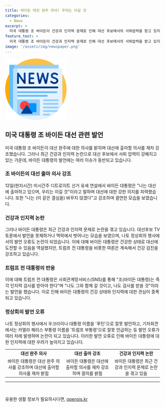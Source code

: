 ```yaml
---
title: 바이든 대선 완주 의사! 우리는 이길 것
categories:
  - News
excerpt: >
  미국 대통령 조 바이든이 건강과 인지력 문제로 인해 대선 후보에서의 사퇴압력을 받고 있지만, 그는 대선 완주 의사를 재차 밝히며 자신의 결심을 굳게 강조했다. 바이든 대통령은 민주당 경선에서 승리한 후보로서 트럼프 전 대통령을 이기겠다는 강력한 의지를 피력하고 있다. 그러나 최근 행사에서 발생한 카멜라 해리스 부통령의 이름을 틀리게 부르는 등의 실수로 인해 건강과 인지력에 대한 논란이 불거지고 있으며, 트럼프 전 대통령도 이에 대한 의혹을 제기하고 있다.
feature_text: >
  미국 대통령 조 바이든이 건강과 인지력 문제로 인해 대선 후보에서의 사퇴압력을 받고 있지만, 그는 대선 완주 의사를 재차 밝히며 자신의 결심을 굳게 강조했다. 바이든 대통령은 민주당 경선에서 승리한 후보로서 트럼프 전 대통령을 이기겠다는 강력한 의지를 피력하고 있다. 그러나 최근 행사에서 발생한 카멜라 해리스 부통령의 이름을 틀리게 부르는 등의 실수로 인해 건강과 인지력에 대한 논란이 불거지고 있으며, 트럼프 전 대통령도 이에 대한 의혹을 제기하고 있다.
image: '/assets/img/newspaper.png'
---
```


<p><img src="/assets/img/newspaper.png" alt="kimp 속보" /></p>

<h2 data-ke-size="size26">미국 대통령 조 바이든 대선 관련 발언</h2>

<p data-ke-size="size16">미국 대통령 조 바이든이 대선 완주에 대한 의사를 밝히며 대선에 출마할 의사를 재차 강조했습니다. 그러나 최근 건강과 인지력 논란으로 대선 후보에서 사퇴 압력이 강해지고 있는 가운데, 바이든 대통령의 발언에는 여러 이슈가 동반되고 있습니다.</p>

<h3>조 바이든의 대선 출마 의사 강조</h3>

<p data-ke-size="size16">12일(현지시간) 미시간주 디트로이트 선거 유세 연설에서 바이든 대통령은 "나는 대선에 출마하고 있으며, 우리는 이길 것"이라고 말하며 대선에 대한 강한 의지를 피력했습니다. 또한 "나는 (이 같은 결심을) 바꾸지 않겠다"고 강조하며 결연한 모습을 보였습니다.</p>

<h3>건강과 인지력 논란</h3>

<p data-ke-size="size16">그러나 바이든 대통령은 최근 건강과 인지력 문제로 논란을 겪고 있습니다. 대선후보 TV토론에서 발언을 못채하거나 맥락에서 벗어나는 모습을 보였으며, 나토 정상회의 행사에서의 발언 오류도 논란이 되었습니다. 이에 대해 바이든 대통령은 건강한 상태로 대선에 도전할 수 있음을 역설했지만, 트럼프 전 대통령을 비롯한 여론은 계속해서 건강 검진을 강조하고 있습니다.</p>

<h3>트럼프 전 대통령의 반응</h3>

<p data-ke-size="size16">이에 대해 트럼프 전 대통령은 사회관계망서비스(SNS)를 통해 "조(바이든 대통령)는 즉각 인지력 검사를 받아야 한다"며 "나도 그와 함께 갈 것이고, 나도 검사를 받을 것"이라는 발언을 했습니다. 이로 인해 바이든 대통령의 건강 상태와 인지력에 대한 관심이 증폭되고 있습니다.</p>

<h3>정상회의 발언 오류</h3>

<p data-ke-size="size16">나토 정상회의 행사에서 우크라이나 대통령 이름을 '푸틴'으로 잘못 발언하고, 기자회견에서는 카멀라 해리스 부통령 이름을 '트럼프 부통령'으로 잘못 언급하는 등 발언 오류가 여러 차례 발생하며 논란이 되고 있습니다. 이러한 발언 오류로 인해 바이든 대통령에 대한 인지력에 대한 우려가 높아지고 있습니다.</p>

<table>
    <tr>
        <td style="text-align: center; height: 17px;"><b>대선 완주 의사</b></td>
        <td style="text-align: center; height: 17px;"><b>대선 출마 강조</b></td>
        <td style="text-align: center; height: 17px;"><b>건강과 인지력 논란</b></td>
    </tr>
    <tr>
        <td style="text-align: center; height: 17px;">바이든 대통령은 대선 완주 의사를 강조하며 대선에 출마할 의사를 재차 밝힘</td>
        <td style="text-align: center; height: 17px;">바이든 대통령은 대선에 출마할 의사를 재차 강조하며 결의를 밝힘</td>
        <td style="text-align: center; height: 17px;">바이든 대통령은 최근 건강과 인지력 문제로 논란을 겪고 있음</td>
    </tr>
</table>

<hr>

<p data-ke-size="size16">&nbsp;</p>
유용한 생활 정보가 필요하시다면, <a href="https://opensis.kr" rel="dofollow">opensis.kr</a>


